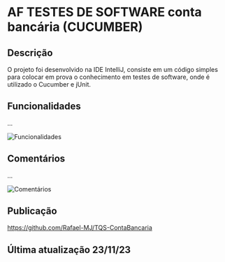 # AF TESTES DE SOFTWARE conta bancária (CUCUMBER)
## Descrição
O projeto foi desenvolvido na IDE IntelliJ, consiste em um código simples para colocar em prova o conhecimento em testes de software, onde é utilizado o Cucumber e jUnit.

## Funcionalidades
...

![Funcionalidades](funcoes.png)

## Comentários
...

![Comentários](comentarios.png)


## Publicação
https://github.com/Rafael-MJ/TQS-ContaBancaria

## Última atualização 23/11/23
